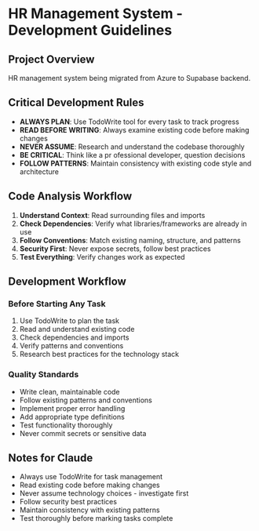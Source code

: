 # HR Management System - Development Guidelines

## Project Overview
HR management system being migrated from Azure to Supabase backend.

## Critical Development Rules
- **ALWAYS PLAN**: Use TodoWrite tool for every task to track progress
- **READ BEFORE WRITING**: Always examine existing code before making changes
- **NEVER ASSUME**: Research and understand the codebase thoroughly
- **BE CRITICAL**: Think like a pr
ofessional developer, question decisions
- **FOLLOW PATTERNS**: Maintain consistency with existing code style and architecture

## Code Analysis Workflow
1. **Understand Context**: Read surrounding files and imports
2. **Check Dependencies**: Verify what libraries/frameworks are already in use
3. **Follow Conventions**: Match existing naming, structure, and patterns
4. **Security First**: Never expose secrets, follow best practices
5. **Test Everything**: Verify changes work as expected

## Development Workflow

### Before Starting Any Task
1. Use TodoWrite to plan the task
2. Read and understand existing code
3. Check dependencies and imports
4. Verify patterns and conventions
5. Research best practices for the technology stack

### Quality Standards
- Write clean, maintainable code
- Follow existing patterns and conventions
- Implement proper error handling
- Add appropriate type definitions
- Test functionality thoroughly
- Never commit secrets or sensitive data


## Notes for Claude
- Always use TodoWrite for task management
- Read existing code before making changes
- Never assume technology choices - investigate first
- Follow security best practices
- Maintain consistency with existing patterns
- Test thoroughly before marking tasks complete